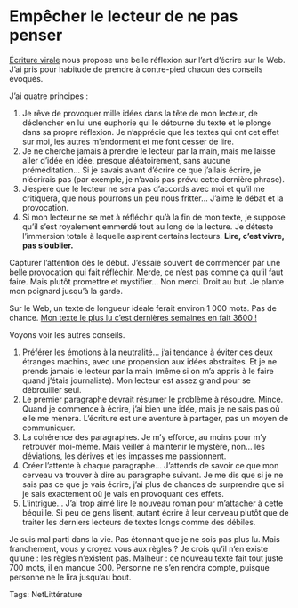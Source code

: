 # Empêcher le lecteur de ne pas penser

[Écriture virale](http://ecriturevirale.wordpress.com/2010/05/13/empecher-le-lecteur-de-penser/) nous propose une belle réflexion sur l’art d’écrire sur le Web. J’ai pris pour habitude de prendre à contre-pied chacun des conseils évoqués.

J’ai quatre principes :

1. Je rêve de provoquer mille idées dans la tête de mon lecteur, de déclencher en lui une euphorie qui le détourne du texte et le plonge dans sa propre réflexion. Je n’apprécie que les textes qui ont cet effet sur moi, les autres m’endorment et me font cesser de lire.
2. Je ne cherche jamais à prendre le lecteur par la main, mais me laisse aller d’idée en idée, presque aléatoirement, sans aucune préméditation… Si je savais avant d’écrire ce que j’allais écrire, je n’écrirais pas (par exemple, je n’avais pas prévu cette dernière phrase).
3. J’espère que le lecteur ne sera pas d’accords avec moi et qu’il me critiquera, que nous pourrons un peu nous fritter… J’aime le débat et la provocation.
4. Si mon lecteur ne se met à réfléchir qu’à la fin de mon texte, je suppose qu’il s’est royalement emmerdé tout au long de la lecture. Je déteste l’immersion totale à laquelle aspirent certains lecteurs. **Lire, c’est vivre, pas s’oublier.**

Capturer l’attention dès le début. J’essaie souvent de commencer par une belle provocation qui fait réfléchir. Merde, ce n’est pas comme ça qu’il faut faire. Mais plutôt promettre et mystifier… Non merci. Droit au but. Je plante mon poignard jusqu’à la garde.

Sur le Web, un texte de longueur idéale ferait environ 1 000 mots. Pas de chance. [Mon texte le plus lu c’est dernières semaines en fait 3600 !](http://blog.tcrouzet.com/2010/05/08/la-liberte-le-lien/)

Voyons voir les autres conseils.

1. Préférer les émotions à la neutralité… j’ai tendance à éviter ces deux étranges machins, avec une propension aux idées abstraites. Et je ne prends jamais le lecteur par la main (même si on m’a appris à le faire quand j’étais journaliste). Mon lecteur est assez grand pour se débrouiller seul.
2. Le premier paragraphe devrait résumer le problème à résoudre. Mince. Quand je commence à écrire, j’ai bien une idée, mais je ne sais pas où elle me mènera. L’écriture est une aventure à partager, pas un moyen de communiquer.
3. La cohérence des paragraphes. Je m’y efforce, au moins pour m’y retrouver moi-même. Mais veiller à maintenir le mystère, non… les déviations, les dérives et les impasses me passionnent.
4. Créer l’attente à chaque paragraphe… J’attends de savoir ce que mon cerveau va trouver à dire au paragraphe suivant. Je me dis que si je ne sais pas ce que je vais écrire, j’ai plus de chances de surprendre que si je sais exactement où je vais en provoquant des effets.
5. L’intrigue… J’ai trop aimé lire le nouveau roman pour m’attacher à cette béquille. Si peu de gens lisent, autant écrire à leur cerveau plutôt que de traiter les derniers lecteurs de textes longs comme des débiles.

Je suis mal parti dans la vie. Pas étonnant que je ne sois pas plus lu. Mais franchement, vous y croyez vous aux règles ? Je crois qu’il n’en existe qu’une : les règles n’existent pas. Malheur : ce nouveau texte fait tout juste 700 mots, il en manque 300. Personne ne s’en rendra compte, puisque personne ne le lira jusqu’au bout.

Tags: NetLittérature